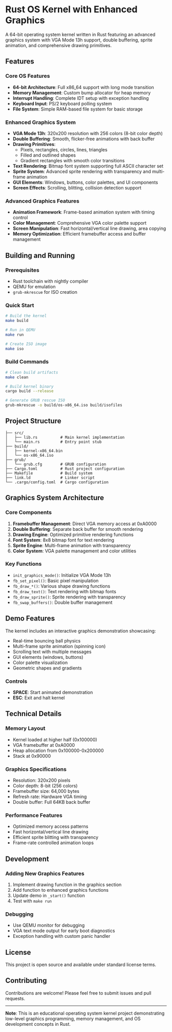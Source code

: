 # Rust OS Kernel with Enhanced Graphics

A 64-bit operating system kernel written in Rust featuring an advanced graphics system with VGA Mode 13h support, double buffering, sprite animation, and comprehensive drawing primitives.

## Features

### Core OS Features
- **64-bit Architecture**: Full x86_64 support with long mode transition
- **Memory Management**: Custom bump allocator for heap memory
- **Interrupt Handling**: Complete IDT setup with exception handling
- **Keyboard Input**: PS/2 keyboard polling system
- **File System**: Simple RAM-based file system for basic storage

### Enhanced Graphics System
- **VGA Mode 13h**: 320x200 resolution with 256 colors (8-bit color depth)
- **Double Buffering**: Smooth, flicker-free animations with back buffer
- **Drawing Primitives**: 
  - Pixels, rectangles, circles, lines, triangles
  - Filled and outlined shapes
  - Gradient rectangles with smooth color transitions
- **Text Rendering**: Bitmap font system supporting full ASCII character set
- **Sprite System**: Advanced sprite rendering with transparency and multi-frame animation
- **GUI Elements**: Windows, buttons, color palettes, and UI components
- **Screen Effects**: Scrolling, blitting, collision detection support

### Advanced Graphics Features
- **Animation Framework**: Frame-based animation system with timing control
- **Color Management**: Comprehensive VGA color palette support
- **Screen Manipulation**: Fast horizontal/vertical line drawing, area copying
- **Memory Optimization**: Efficient framebuffer access and buffer management

## Building and Running

### Prerequisites
- Rust toolchain with nightly compiler
- QEMU for emulation
- `grub-mkrescue` for ISO creation

### Quick Start
```bash
# Build the kernel
make build

# Run in QEMU
make run

# Create ISO image
make iso
```

### Build Commands
```bash
# Clean build artifacts
make clean

# Build kernel binary
cargo build --release

# Generate GRUB rescue ISO
grub-mkrescue -o build/os-x86_64.iso build/isofiles
```

## Project Structure
```
├── src/
│   ├── lib.rs          # Main kernel implementation
│   └── main.rs         # Entry point stub
├── build/
│   ├── kernel-x86_64.bin
│   └── os-x86_64.iso
├── grub/
│   └── grub.cfg        # GRUB configuration
├── Cargo.toml          # Rust project configuration
├── Makefile            # Build system
├── link.ld             # Linker script
└── .cargo/config.toml  # Cargo configuration
```

## Graphics System Architecture

### Core Components
1. **Framebuffer Management**: Direct VGA memory access at 0xA0000
2. **Double Buffering**: Separate back buffer for smooth rendering
3. **Drawing Engine**: Optimized primitive rendering functions
4. **Font System**: 8x8 bitmap font for text rendering
5. **Sprite Engine**: Multi-frame animation with transparency
6. **Color System**: VGA palette management and color utilities

### Key Functions
- `init_graphics_mode()`: Initialize VGA Mode 13h
- `fb_set_pixel()`: Basic pixel manipulation
- `fb_draw_*()`: Various shape drawing functions
- `fb_draw_text()`: Text rendering with bitmap fonts
- `fb_draw_sprite()`: Sprite rendering with transparency
- `fb_swap_buffers()`: Double buffer management

## Demo Features
The kernel includes an interactive graphics demonstration showcasing:
- Real-time bouncing ball physics
- Multi-frame sprite animation (spinning icon)
- Scrolling text with multiple messages
- GUI elements (windows, buttons)
- Color palette visualization
- Geometric shapes and gradients

### Controls
- **SPACE**: Start animated demonstration
- **ESC**: Exit and halt kernel

## Technical Details

### Memory Layout
- Kernel loaded at higher half (0x100000)
- VGA framebuffer at 0xA0000
- Heap allocation from 0x100000-0x200000
- Stack at 0x90000

### Graphics Specifications
- Resolution: 320x200 pixels
- Color depth: 8-bit (256 colors)
- Framebuffer size: 64,000 bytes
- Refresh rate: Hardware VGA timing
- Double buffer: Full 64KB back buffer

### Performance Features
- Optimized memory access patterns
- Fast horizontal/vertical line drawing
- Efficient sprite blitting with transparency
- Frame-rate controlled animation loops

## Development

### Adding New Graphics Features
1. Implement drawing function in the graphics section
2. Add function to enhanced graphics functions
3. Update demo in `_start()` function
4. Test with `make run`

### Debugging
- Use QEMU monitor for debugging
- VGA text mode output for early boot diagnostics
- Exception handling with custom panic handler

## License
This project is open source and available under standard license terms.

## Contributing
Contributions are welcome! Please feel free to submit issues and pull requests.

---

**Note**: This is an educational operating system kernel project demonstrating low-level graphics programming, memory management, and OS development concepts in Rust.
